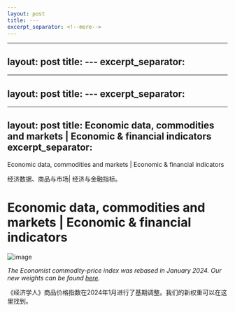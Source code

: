 ```yaml
---
layout: post
title: ---
excerpt_separator: <!--more-->
---
```



<!--more-->

---
layout: post
title: ---
excerpt_separator: <!--more-->
---


<!--more-->

---
layout: post
title: ---
excerpt_separator: <!--more-->
---


<!--more-->

---
layout: post
title: Economic data, commodities and markets | Economic & financial indicators
excerpt_separator: <!--more-->
---


<!--more-->

Economic data, commodities and markets | Economic & financial indicators

经济数据、商品与市场| 经济与金融指标。


# Economic data, commodities and markets | Economic & financial indicators

![image](https://feedx.net/engassets/og-fallback-image.png)

<div></div><p><i> The Economist commodity-price index was rebased in January 2024. Our new weights can be found <a href="https://www.economist.comhttp://cdn.static-economist.com/sites/default/files/pdfs/Weights_2024.pdf">here</a>.</i></p>

《经济学人》商品价格指数在2024年1月进行了基期调整。我们的新权重可以在这里找到。